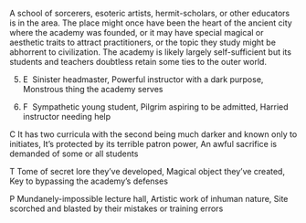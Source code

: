 A school of sorcerers, esoteric artists, hermit-scholars, or other educators is in the area. The place might once have been the heart of the ancient city where the academy was founded, or it may have special magical or aesthetic traits to attract practitioners, or the topic they study might be abhorrent to civilization. The academy is likely largely self-sufficient but its students and teachers doubtless retain some ties to the outer world.

5.  E  Sinister headmaster, Powerful instructor with a dark purpose, Monstrous thing the academy serves
    
6.  F  Sympathetic young student, Pilgrim aspiring to be admitted, Harried instructor needing help
    

C It has two curricula with the second being much darker and known only to initiates, It’s protected by its terrible patron power, An awful sacrifice is demanded of some or all students

T Tome of secret lore they’ve developed, Magical object they’ve created, Key to bypassing the academy’s defenses

P Mundanely-impossible lecture hall, Artistic work of inhuman nature, Site scorched and blasted by their mistakes or training errors